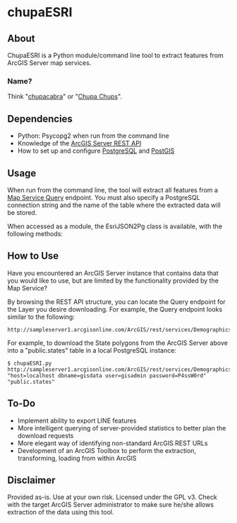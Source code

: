 # chupaESRI

## About
ChupaESRI is a Python module/command line tool to extract features from ArcGIS Server map services. 

### Name?
Think "[chupacabra](http://en.wikipedia.org/wiki/Chupacabra)" or "[Chupa Chups](http://en.wikipedia.org/wiki/Chupa_Chups)".

## Dependencies
- Python: Psycopg2 when run from the command line
- Knowledge of the [ArcGIS Server REST API](http://resources.arcgis.com/en/help/arcgis-rest-api/index.html)
- How to set up and configure [PostgreSQL](http://www.postgresql.org/) and [PostGIS](http://postgis.net/)

## Usage
When run from the command line, the tool will extract all features from a [Map Service Query](http://resources.arcgis.com/en/help/arcgis-rest-api/index.html#/Query_Map_Service_Layer/02r3000000p1000000/) endpoint. You must also specify a PostgreSQL connection string and the name of the table where the extracted data will be stored. 

When accessed as a module, the EsriJSON2Pg class is available, with the following methods:


## How to Use
Have you encountered an ArcGIS Server instance that contains data that you would like to use, but are limited by the functionality provided by the Map Service?

By browsing the REST API structure, you can locate the Query endpoint for the Layer you desire downloading. For example, the Query endpoint looks similar to the following:

    http://sampleserver1.arcgisonline.com/ArcGIS/rest/services/Demographics/ESRI_Census_USA/MapServer/5/query

For example, to download the State polygons from the ArcGIS Server above into a "public.states" table in a local PostgreSQL instance:

    $ chupaESRI.py http://sampleserver1.arcgisonline.com/ArcGIS/rest/services/Demographics/ESRI_Census_USA/MapServer/5/query "host=localhost dbname=gisdata user=gisadmin password=P4ssW0rd" "public.states"

## To-Do
- Implement ability to export LINE features
- More intelligent querying of server-provided statistics to better plan the download requests
- More elegant way of identifying non-standard ArcGIS REST URLs
- Development of an ArcGIS Toolbox to perform the extraction, transforming, loading from within ArcGIS

## Disclaimer
Provided as-is. Use at your own risk. Licensed under the GPL v3. Check with the target ArcGIS Server administrator to make sure he/she allows extraction of the data using this tool. 